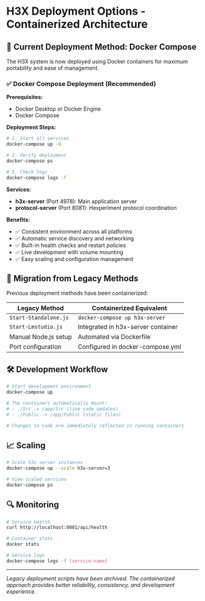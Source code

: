 # H3X Deployment Options - Containerized Architecture

## 🐳 Current Deployment Method: Docker Compose

The H3X system is now deployed using Docker containers for maximum portability and ease of management.

### ✅ Docker Compose Deployment (Recommended)

**Prerequisites:**
- Docker Desktop or Docker Engine
- Docker Compose

**Deployment Steps:**
```bash
# 1. Start all services
docker-compose up -d

# 2. Verify deployment
docker-compose ps

# 3. Check logs
docker-compose logs -f
```

**Services:**
- **h3x-server** (Port 4978): Main application server
- **protocol-server** (Port 8081): Hexperiment protocol coordination

**Benefits:**
- ✅ Consistent environment across all platforms
- ✅ Automatic service discovery and networking
- ✅ Built-in health checks and restart policies
- ✅ Live development with volume mounting
- ✅ Easy scaling and configuration management

## 🔄 Migration from Legacy Methods

Previous deployment methods have been containerized:

| Legacy Method | Containerized Equivalent |
|---------------|-------------------------|
| `Start-Standalone.js` | `docker-compose up h3x-server` |
| `Start-Lmstudio.js` | Integrated in h3x-server container |
| Manual Node.js setup | Automated via Dockerfile |
| Port configuration | Configured in docker-compose.yml |

## 🛠️ Development Workflow

```bash
# Start development environment
docker-compose up

# The containers automatically mount:
# - ./Src -> /app/Src (live code updates)
# - ./Public -> /app/Public (static files)

# Changes to code are immediately reflected in running containers
```

## 📈 Scaling

```bash
# Scale h3x-server instances
docker-compose up --scale h3x-server=3

# View scaled services
docker-compose ps
```

## 🔍 Monitoring

```bash
# Service health
curl http://localhost:8081/api/health

# Container stats
docker stats

# Service logs
docker-compose logs -f [service-name]
```

---

*Legacy deployment scripts have been archived. The containerized approach provides better reliability, consistency, and development experience.*
